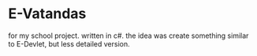 # E-Vatandas
for my school project. written in c#. the idea was create something similar to E-Devlet, but less detailed version. 
